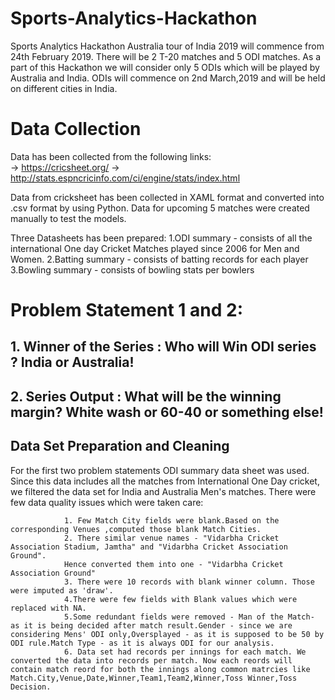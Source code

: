 # Sports-Analytics-Hackathon
Sports Analytics Hackathon 
Australia tour of India 2019 will commence from 24th February 2019. There will be 2 T-20 matches and 5 ODI matches.
As a part of this Hackathon we will consider only 5 ODIs which will be played by Australia and India.
ODIs will commence on 2nd March,2019 and will be held on different cities in India.

# Data Collection
Data has been collected from the following links:            
-> https://cricsheet.org/
-> http://stats.espncricinfo.com/ci/engine/stats/index.html

Data from cricksheet has been collected in XAML format and converted into .csv format by using Python.
Data for upcoming 5 matches were created manually to test the models.

 Three Datasheets has been prepared:
  1.ODI summary - consists of all the international One day Cricket Matches played since 2006 for Men and Women.
  2.Batting summary - consists of batting records for each player
  3.Bowling summary - consists of bowling stats per bowlers

# Problem Statement 1 and 2:
##   1. Winner of the Series : Who will Win ODI series ? India or Australia!
##   2. Series Output : What will be the winning margin? White wash or 60-40 or something else!

## Data Set Preparation and Cleaning
   For the first two problem statements ODI summary data sheet was used. 
   Since this data includes all the matches from International One Day cricket, we filtered the data set for India and Australia Men's 
   matches.
   There were few data quality issues which were taken care:
   
                1. Few Match City fields were blank.Based on the corresponding Venues ,computed those blank Match Cities.
                2. There similar venue names - "Vidarbha Cricket Association Stadium, Jamtha" and "Vidarbha Cricket Association Ground".
                Hence converted them into one - "Vidarbha Cricket Association Ground"
                3. There were 10 records with blank winner column. Those were imputed as 'draw'.
                4.There were few fields with Blank values which were replaced with NA.                        
                5.Some redundant fields were removed - Man of the Match- as it is being decided after match result.Gender - since we are considering Mens' ODI only,Oversplayed - as it is supposed to be 50 by ODI rule.Match Type - as it is always ODI for our analysis.
                6. Data set had records per innings for each match. We converted the data into records per match. Now each reords will contain match reord for both the innings along common matrcies like Match.City,Venue,Date,Winner,Team1,Team2,Winner,Toss Winner,Toss Decision.








